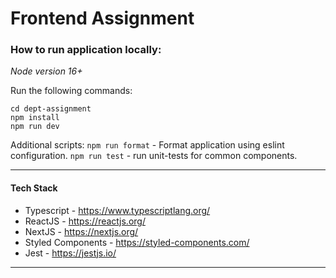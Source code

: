 # Frontend Assignment

### How to run application locally:
*Node version 16+*

Run the following commands:
```
cd dept-assignment
npm install
npm run dev
```

Additional scripts:
`npm run format` - Format application using eslint configuration.
`npm run test` - run unit-tests for common components. 

___

#### Tech Stack
- Typescript - https://www.typescriptlang.org/
- ReactJS - https://reactjs.org/
- NextJS - https://nextjs.org/
- Styled Components - https://styled-components.com/
- Jest - https://jestjs.io/
---